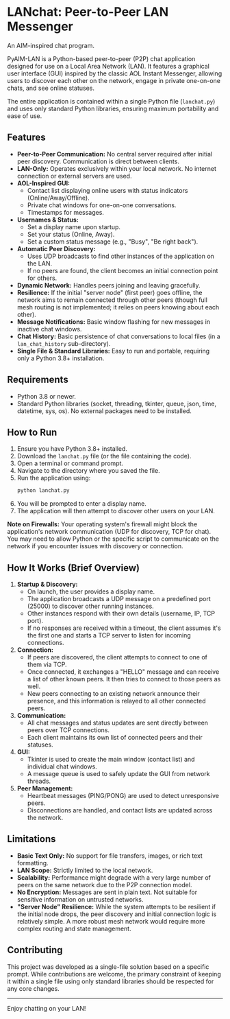 # LANchat: Peer-to-Peer LAN Messenger
An AIM-inspired chat program.

PyAIM-LAN is a Python-based peer-to-peer (P2P) chat application designed for use on a Local Area Network (LAN). It features a graphical user interface (GUI) inspired by the classic AOL Instant Messenger, allowing users to discover each other on the network, engage in private one-on-one chats, and see online statuses.

The entire application is contained within a single Python file (`lanchat.py`) and uses only standard Python libraries, ensuring maximum portability and ease of use.

## Features

*   **Peer-to-Peer Communication:** No central server required after initial peer discovery. Communication is direct between clients.
*   **LAN-Only:** Operates exclusively within your local network. No internet connection or external servers are used.
*   **AOL-Inspired GUI:**
    *   Contact list displaying online users with status indicators (Online/Away/Offline).
    *   Private chat windows for one-on-one conversations.
    *   Timestamps for messages.
*   **Usernames & Status:**
    *   Set a display name upon startup.
    *   Set your status (Online, Away).
    *   Set a custom status message (e.g., "Busy", "Be right back").
*   **Automatic Peer Discovery:**
    *   Uses UDP broadcasts to find other instances of the application on the LAN.
    *   If no peers are found, the client becomes an initial connection point for others.
*   **Dynamic Network:** Handles peers joining and leaving gracefully.
*   **Resilience:** If the initial "server node" (first peer) goes offline, the network aims to remain connected through other peers (though full mesh routing is not implemented; it relies on peers knowing about each other).
*   **Message Notifications:** Basic window flashing for new messages in inactive chat windows.
*   **Chat History:** Basic persistence of chat conversations to local files (in a `lan_chat_history` sub-directory).
*   **Single File & Standard Libraries:** Easy to run and portable, requiring only a Python 3.8+ installation.

## Requirements

*   Python 3.8 or newer.
*   Standard Python libraries (socket, threading, tkinter, queue, json, time, datetime, sys, os). No external packages need to be installed.

## How to Run

1.  Ensure you have Python 3.8+ installed.
2.  Download the `lanchat.py` file (or the file containing the code).
3.  Open a terminal or command prompt.
4.  Navigate to the directory where you saved the file.
5.  Run the application using:
    ```bash
    python lanchat.py
    ```
6.  You will be prompted to enter a display name.
7.  The application will then attempt to discover other users on your LAN.

**Note on Firewalls:**
Your operating system's firewall might block the application's network communication (UDP for discovery, TCP for chat). You may need to allow Python or the specific script to communicate on the network if you encounter issues with discovery or connection.

## How It Works (Brief Overview)

1.  **Startup & Discovery:**
    *   On launch, the user provides a display name.
    *   The application broadcasts a UDP message on a predefined port (25000) to discover other running instances.
    *   Other instances respond with their own details (username, IP, TCP port).
    *   If no responses are received within a timeout, the client assumes it's the first one and starts a TCP server to listen for incoming connections.
2.  **Connection:**
    *   If peers are discovered, the client attempts to connect to one of them via TCP.
    *   Once connected, it exchanges a "HELLO" message and can receive a list of other known peers. It then tries to connect to those peers as well.
    *   New peers connecting to an existing network announce their presence, and this information is relayed to all other connected peers.
3.  **Communication:**
    *   All chat messages and status updates are sent directly between peers over TCP connections.
    *   Each client maintains its own list of connected peers and their statuses.
4.  **GUI:**
    *   Tkinter is used to create the main window (contact list) and individual chat windows.
    *   A message queue is used to safely update the GUI from network threads.
5.  **Peer Management:**
    *   Heartbeat messages (PING/PONG) are used to detect unresponsive peers.
    *   Disconnections are handled, and contact lists are updated across the network.

## Limitations

*   **Basic Text Only:** No support for file transfers, images, or rich text formatting.
*   **LAN Scope:** Strictly limited to the local network.
*   **Scalability:** Performance might degrade with a very large number of peers on the same network due to the P2P connection model.
*   **No Encryption:** Messages are sent in plain text. Not suitable for sensitive information on untrusted networks.
*   **"Server Node" Resilience:** While the system attempts to be resilient if the initial node drops, the peer discovery and initial connection logic is relatively simple. A more robust mesh network would require more complex routing and state management.

## Contributing

This project was developed as a single-file solution based on a specific prompt. While contributions are welcome, the primary constraint of keeping it within a single file using only standard libraries should be respected for any core changes.

---

Enjoy chatting on your LAN!
